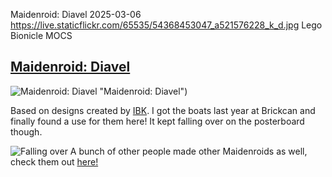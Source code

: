 Maidenroid: Diavel
2025-03-06
https://live.staticflickr.com/65535/54368453047_a521576228_k_d.jpg
Lego Bionicle MOCS

## [Maidenroid: Diavel](https://www.flickr.com/photos/fuzz-e/54368453047)

![Maidenroid: Diavel](https://live.staticflickr.com/65535/54368453047_a521576228_k_d.jpg) "Maidenroid: Diavel")

Based on designs created by [IBK](https://x.com/MAIDENROID_IBK). I got the boats last year at Brickcan and finally found a use for them here! It kept falling over on the posterboard though.

![Falling over](../public/img/maidenroid_diavel/fallingover.jpg)
A bunch of other people made other Maidenroids as well, check them out [here!](https://flic.kr/y/3PDDYm3)
